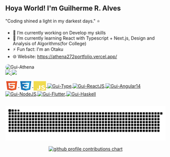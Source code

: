 ## Hoya World! I'm Guilherme R. Alves
 

"Coding shined a light in my darkest days." ⭐



- 🔭 I’m currently working on Develop my skills
- 🌱 I’m currently learning React with Typescript + Next.js, Design and Analysis of Algorithms(for College)
- ⚡ Fun fact: I'm an Otaku
- 🌐 Website: https://athena272portfolio.vercel.app/ 

<div>
 <img align="center" alt="Gui-Athena" width="250em" height="300em" style="border-radius:50px;" src="https://media.tenor.com/AlUkiGkR2j8AAAAC/new-game-ahagon-umiko-programming.gif" />
 </div>

<div>
  <a href="https://github.com/athena272">
  <img height="180em" src="https://github-readme-stats.vercel.app/api?username=athena272&show_icons=true&theme=radical&include_all_commits=true&count_private=true"/>
  <img height="180em" src="https://github-readme-stats.vercel.app/api/top-langs/?username=athena272&layout=compact&langs_count=8&theme=radical"/>
</div>

<div style="display: inline_block"><br>
  <img align="center" alt="Gui-HTML" height="30" width="40" src="https://raw.githubusercontent.com/devicons/devicon/master/icons/html5/html5-original.svg">
  <img align="center" alt="Gui-CSS" height="30" width="40" src="https://raw.githubusercontent.com/devicons/devicon/master/icons/css3/css3-original.svg">
  <img align="center" alt="Gui-Js" height="30" width="40" src="https://raw.githubusercontent.com/devicons/devicon/master/icons/javascript/javascript-plain.svg">
  <img align="center" alt="Gui-Type" height="30" width="40" src="https://cdn.jsdelivr.net/gh/devicons/devicon/icons/typescript/typescript-original.svg">
  <img align="center" alt="Gui-ReactJS" height="30" width="40" src="https://cdn.jsdelivr.net/gh/devicons/devicon/icons/react/react-original.svg">
  <img align="center" alt="Gui-Angular14" height="30" width="40" src="https://cdn.jsdelivr.net/gh/devicons/devicon/icons/angularjs/angularjs-original.svg" />
  <img align="center" alt="Gui-NodeJS" height="30" width="40" src="https://cdn.jsdelivr.net/gh/devicons/devicon/icons/nodejs/nodejs-plain.svg" />
  <img align="center" alt="Gui-Flutter" height="30" width="40" src="https://cdn.jsdelivr.net/gh/devicons/devicon/icons/flutter/flutter-original.svg" />
  <img align="center" alt="Gui-Haskell" height="30" width="40" src="https://cdn.jsdelivr.net/gh/devicons/devicon/icons/haskell/haskell-original.svg"/>
 
## 
</div>

<picture>
  <source
    media="(prefers-color-scheme: dark)"
    srcset="https://raw.githubusercontent.com/athena272/athena272/output/github-contribution-grid-snake-dark.svg"
  />
  <img
    alt="github contribution grid snake animation"
    src="https://raw.githubusercontent.com/athena272/athena272/output/github-contribution-grid-snake.svg"
  />
</picture>

 <p align="center" >
	<picture>
	  <source media="(prefers-color-scheme: dark)"  srcset="https://raw.githubusercontent.com/athena272/athena272/output-3d-contrib/profile-custom-gitblock.svg" />
	  <source media="(prefers-color-scheme: light)" srcset="https://raw.githubusercontent.com/athena272/athena272/output-3d-contrib/day.svg" />
	  <img alt="github profile contributions chart"    src="https://raw.githubusercontent.com/athena272/athena272/output-3d-contrib/day.svg" />
	</picture>
</p>
